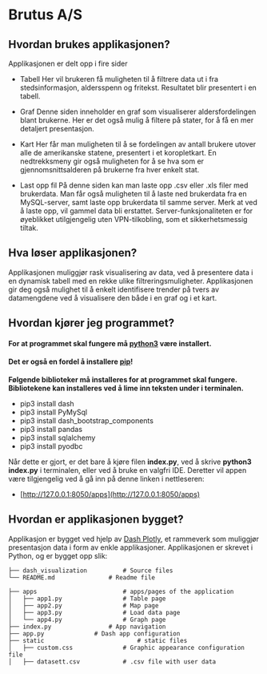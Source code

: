 # Brutus A/S

## Hvordan brukes applikasjonen?
Applikasjonen er delt opp i fire sider
* Tabell
Her vil brukeren få muligheten til å filtrere data ut i fra stedsinformasjon, aldersspenn og fritekst. Resultatet blir presentert i en tabell.

* Graf
Denne siden inneholder en graf som visualiserer aldersfordelingen blant brukerne. Her er det også mulig å filtere på stater, for å få en mer detaljert presentasjon.
* Kart
Her får man muligheten til å se fordelingen av antall brukere utover alle de amerikanske statene, presentert i et koropletkart. En nedtrekksmeny gir også muligheten for å se hva som er gjennomsnittsalderen på brukerne fra hver enkelt stat.
* Last opp fil
På denne siden kan man laste opp .csv eller .xls filer med brukerdata. Man får også muligheten til å laste ned brukerdata fra en MySQL-server, samt laste opp brukerdata til samme server. Merk at ved å laste opp, vil gammel data bli erstattet.
Server-funksjonaliteten er for øyeblikket utilgjengelig uten VPN-tilkobling, som et sikkerhetsmessig tiltak.

## Hva løser applikasjonen?
Applikasjonen muliggjør rask visualisering av data, ved å presentere data i en dynamisk tabell med en rekke ulike filtreringsmuligheter. Applikasjonen gir deg også mulighet til å enkelt identifisere trender på tvers av datamengdene ved å visualisere den både i en graf og i et kart. 

## Hvordan kjører jeg programmet?
#### For at programmet skal fungere må [python3](https://www.python.org/downloads/)  være installert.
 
#### Det er også en fordel å installere [pip](https://www.geeksforgeeks.org/how-to-install-pip-on-windows/)!
 
__Følgende biblioteker må installeres for at programmet skal fungere. Bibliotekene kan installeres ved å lime inn teksten under i terminalen.__
 
* pip3 install dash
* pip3 install PyMySql
* pip3 install dash_bootstrap_components
* pip3 install pandas
* pip3 install sqlalchemy
* pip3 install pyodbc

Når dette er gjort, er det bare å kjøre filen **index.py**, ved å skrive **python3 index.py** i terminalen, eller ved å bruke en valgfri IDE.
Deretter vil appen være tilgjengelig ved å gå inn på denne linken i nettleseren:
* [http://127.0.0.1:8050/apps](http://127.0.0.1:8050/apps) 

## Hvordan er applikasjonen bygget?
Applikasjon er bygget ved hjelp av [Dash Plotly](https://plotly.com/dash//), et rammeverk som muliggjør presentasjon 
data i form av enkle applikasjoner. Applikasjonen er skrevet i Python, og er bygget opp slik:

    ├── dash_visualization 			# Source files
    └── README.md				# Readme file

    ├── apps                   		# apps/pages of the application
    │   ├── app1.py        			# Table page
    │   ├── app2.py        			# Map page
    │   ├── app3.py        			# Load data page
    │   └── app4.py        			# Graph page
    ├── index.py				# App navigation
    ├── app.py				# Dash app configuration
    ├── static                   		# static files
    │   ├── custom.css      		# Graphic appearance configuration file
    │   ├── datasett.csv    		# .csv file with user data
    
    
    
